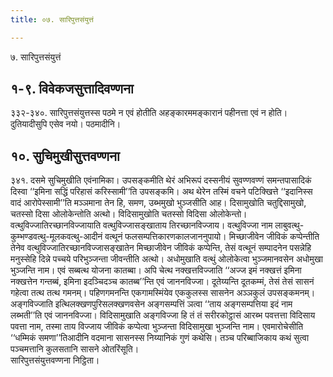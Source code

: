 ```yaml
---
title: ०७. सारिपुत्तसंयुत्तं

---
```

७. सारिपुत्तसंयुत्तं  


## १-९. विवेकजसुत्तादिवण्णना

३३२-३४०. सारिपुत्तसंयुत्तस्स पठमे न एवं होतीति अहङ्कारममङ्कारानं पहीनत्ता एवं न होति। दुतियादीसुपि एसेव नयो। पठमादीनि।  


## १०. सुचिमुखीसुत्तवण्णना

३४१. दसमे सुचिमुखीति एवंनामिका। उपसङ्कमीति थेरं अभिरूपं दस्सनीयं सुवण्णवण्णं समन्तपासादिकं दिस्वा ‘‘इमिना सद्धिं परिहासं करिस्सामी’’ति उपसङ्कमि। अथ थेरेन तस्मिं वचने पटिक्खित्ते ‘‘इदानिस्स वादं आरोपेस्सामी’’ति मञ्ञमाना तेन हि, समण, उब्भमुखो भुञ्जसीति आह। दिसामुखोति चतुद्दिसामुखो, चतस्सो दिसा ओलोकेन्तोति अत्थो। विदिसामुखोति चतस्सो विदिसा ओलोकेन्तो।  
वत्थुविज्जातिरच्छानविज्जायाति वत्थुविज्जासङ्खाताय तिरच्छानविज्जाय। वत्थुविज्जा नाम लाबुवत्थु-कुम्भण्डवत्थु-मूलकवत्थु-आदीनं वत्थूनं फलसम्पत्तिकारणकालजाननुपायो। मिच्छाजीवेन जीविकं कप्पेन्तीति तेनेव वत्थुविज्जातिरच्छानविज्जासङ्खातेन मिच्छाजीवेन जीविकं कप्पेन्ति, तेसं वत्थूनं सम्पादनेन पसन्नेहि मनुस्सेहि दिन्ने पच्चये परिभुञ्जन्ता जीवन्तीति अत्थो। अधोमुखाति वत्थुं ओलोकेत्वा भुञ्जमानवसेन अधोमुखा भुञ्जन्ति नाम। एवं सब्बत्थ योजना कातब्बा। अपि चेत्थ नक्खत्तविज्जाति ‘‘अज्ज इमं नक्खत्तं इमिना नक्खत्तेन गन्तब्बं, इमिना इदञ्चिदञ्च कातब्ब’’न्ति एवं जाननविज्जा। दूतेय्यन्ति दूतकम्मं, तेसं तेसं सासनं गहेत्वा तत्थ तत्थ गमनम्। पहिणगमनन्ति एकगामस्मिंयेव एककुलस्स सासनेन अञ्ञकुलं उपसङ्कमनम्। अङ्गविज्जाति इत्थिलक्खणपुरिसलक्खणवसेन अङ्गसम्पत्तिं ञत्वा ‘‘ताय अङ्गसम्पत्तिया इदं नाम लब्भती’’ति एवं जाननविज्जा। विदिसामुखाति अङ्गविज्जा हि तं तं सरीरकोट्ठासं आरब्भ पवत्तत्ता विदिसाय पवत्ता नाम, तस्मा ताय विज्जाय जीविकं कप्पेत्वा भुञ्जन्ता विदिसामुखा भुञ्जन्ति नाम। एवमारोचेसीति ‘‘धम्मिकं समणा’’तिआदीनि वदमाना सासनस्स निय्यानिकं गुणं कथेसि। तञ्च परिब्बाजिकाय कथं सुत्वा पञ्चमत्तानि कुलसतानि सासने ओतरिंसूति।  
सारिपुत्तसंयुत्तवण्णना निट्ठिता।  